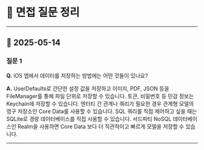 # 📝 면접 질문 정리

---

## 📅 2025-05-14

### 질문 1
**Q.** iOS 앱에서 데이터를 저장하는 방법에는 어떤 것들이 있나요?

**A.** UserDefaults로 간단한 설정 값을 저장하고 이미지, PDF, JSON 등을 FileManager를 통해 파일 단위로 저장할 수 있습니다. 토큰, 비밀번호 등 민감 정보는 Keychain에 저장할 수 있습니다. 엔터티 간 관계나 쿼리가 필요한 경우 관계형 모델의 영구 저장소인 Core Data를 사용할 수 있습니다. SQL 쿼리를 직접 제어하고 싶을 때는 SQLite로 경량 데이터베이스를 직접 사용할 수 있습니다. 서드파티 NoSQL 데이터베이스인 Realm을 사용하면 Core Data 보다 더 직관적이고 빠르게 모델을 저장할 수 있습니다.

---
